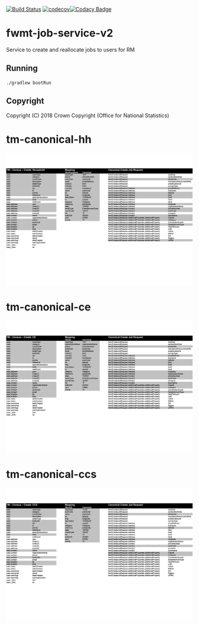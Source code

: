 [![Build Status](https://travis-ci.org/ONSdigital/fwmt-job-service-v2.svg?branch=master)](https://travis-ci.org/ONSdigital/fwmt-job-service-v2) [![codecov](https://codecov.io/gh/ONSdigital/fwmt-job-service-v2/branch/master/graph/badge.svg)](https://codecov.io/gh/ONSdigital/fwmt-job-service-v2)[![Codacy Badge](https://api.codacy.com/project/badge/Grade/67e353d845d749dbab9eadb4a42ab52f)](https://www.codacy.com/app/kieran.wardle/fwmt-job-service-v2?utm_source=github.com&amp;utm_medium=referral&amp;utm_content=ONSdigital/fwmt-job-service-v2&amp;utm_campaign=Badge_Grade)

# fwmt-job-service-v2
Service to create and reallocate jobs to users for RM

## Running
    ./gradlew bootRun

## Copyright
Copyright (C) 2018 Crown Copyright (Office for National Statistics)

# tm-canonical-hh
 
![](tm-canonical-hh.png "tm - canonical - hh mapping")	

# tm-canonical-ce

![](tm-canonical-ce.png "tm - canonical - ce - mapping")	

# tm-canonical-ccs

![](tm-canonical-ccs.png "tm - canonical - ccs - mapping")	
 